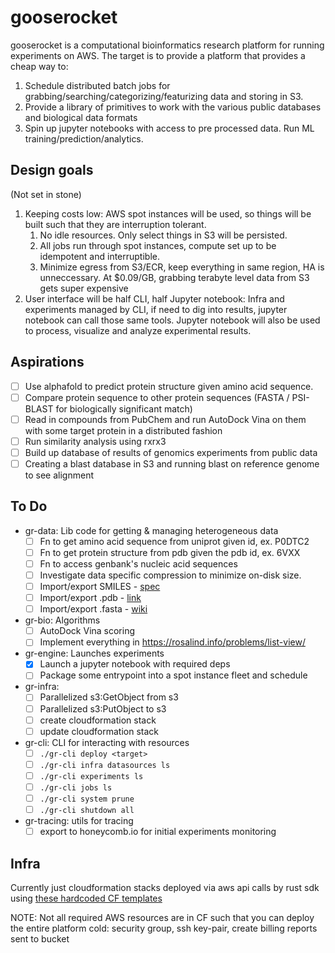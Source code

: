 # gooserocket

gooserocket is a computational bioinformatics research platform for running experiments on AWS. The target is to provide a platform that provides a cheap way to:

1. Schedule distributed batch jobs for grabbing/searching/categorizing/featurizing data and storing in S3.
2. Provide a library of primitives to work with the various public databases and biological data formats
3. Spin up jupyter notebooks with access to pre processed data. Run ML training/prediction/analytics.

## Design goals

(Not set in stone)

1. Keeping costs low: AWS spot instances will be used, so things will be built such that they are interruption tolerant.
    1. No idle resources. Only select things in S3 will be persisted.
    2. All jobs run through spot instances, compute set up to be idempotent and interruptible.
    3. Minimize egress from S3/ECR, keep everything in same region, HA is unneccessary. At \$0.09/GB, grabbing terabyte level data from S3 gets super expensive 
2. User interface will be half CLI, half Jupyter notebook: Infra and experiments managed by CLI, if need to dig into results, jupyter notebook can call those same tools. Jupyter notebook will also be used to process, visualize and analyze experimental results.

## Aspirations

- [ ] Use alphafold to predict protein structure given amino acid sequence.
- [ ] Compare protein sequence to other protein sequences (FASTA / PSI-BLAST for biologically significant match)
- [ ] Read in compounds from PubChem and run AutoDock Vina on them with some target protein in a distributed fashion
- [ ] Run similarity analysis using rxrx3
- [ ] Build up database of results of genomics experiments from public data
- [ ] Creating a blast database in S3 and running blast on reference genome to see alignment

## To Do

- gr-data: Lib code for getting & managing heterogeneous data
    * [ ] Fn to get amino acid sequence from uniprot given id, ex. P0DTC2
    * [ ] Fn to get protein structure from pdb given the pdb id, ex. 6VXX
    * [ ] Fn to access genbank's nucleic acid sequences
    * [ ] Investigate data specific compression to minimize on-disk size.
    * [ ] Import/export SMILES - [spec](http://opensmiles.org/opensmiles.html)
    * [ ] Import/export .pdb - [link](https://www.cgl.ucsf.edu/chimera/docs/UsersGuide/tutorials/pdbintro.html)
    * [ ] Import/export .fasta - [wiki](https://en.wikipedia.org/wiki/FASTA_format)
- gr-bio: Algorithms
    * [ ] AutoDock Vina scoring
    * [ ] Implement everything in https://rosalind.info/problems/list-view/
- gr-engine: Launches experiments
    * [x] Launch a jupyter notebook with required deps
    * [ ] Package some entrypoint into a spot instance fleet and schedule
- gr-infra:
    * [ ] Parallelized s3:GetObject from s3
    * [ ] Parallelized s3:PutObject to s3
    * [ ] create cloudformation stack
    * [ ] update cloudformation stack
- gr-cli: CLI for interacting with resources
    * [ ] `./gr-cli deploy <target>`
    * [ ] `./gr-cli infra datasources ls`
    * [ ] `./gr-cli experiments ls`
    * [ ] `./gr-cli jobs ls`
    * [ ] `./gr-cli system prune`
    * [ ] `./gr-cli shutdown all`
- gr-tracing: utils for tracing
    * [ ] export to honeycomb.io for initial experiments monitoring

## Infra

Currently just cloudformation stacks deployed via aws api calls by rust sdk using [these hardcoded CF templates](https://github.com/eltonlaw/gooserocket/tree/main/assets)

NOTE: Not all required AWS resources are in CF such that you can deploy the entire platform cold:  security group, ssh key-pair, create billing reports sent to bucket
